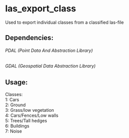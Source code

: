 # las_export_class

Used to export individual classes from a classified las-file

## Dependencies:

###### PDAL (Point Data And Abstraction Library)

###### GDAL (Geospatial Data Abstraction Library)

## Usage:


Classes:  
        1: Cars  
        2: Ground  
        3: Grass/low vegetation  
        4: Cars/Fences/Low walls  
        5: Trees/Tall hedges  
        6: Buildings  
        7: Noise  
